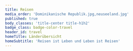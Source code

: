 ```yaml
---
title: Reisen
media_order: 'Dominikanische Republik.jpg,neuseeland.jpg'
published: true
body_classes: 'title-center title-h1h2'
badge_class: badge-color-travel
header_id: travel
homeTitle: Länderübersicht
homeSubtitle: 'Reisen ist Leben und Leben ist Reisen'
---
```


